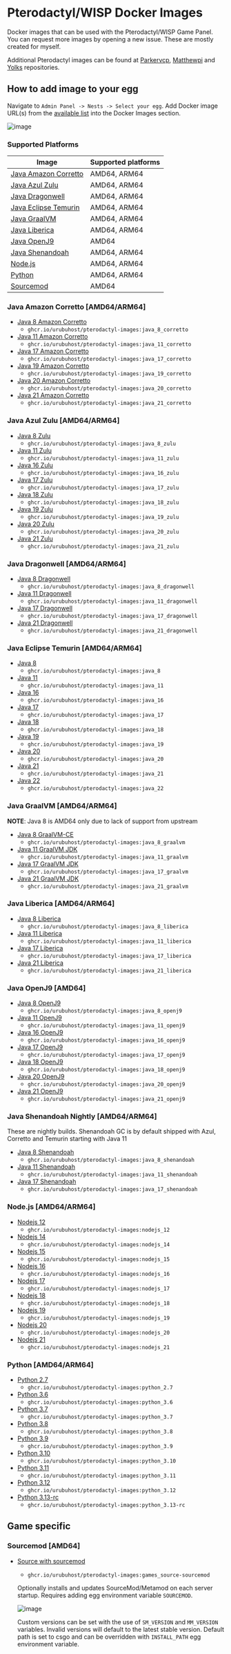 # Pterodactyl/WISP Docker Images

Docker images that can be used with the Pterodactyl/WISP Game Panel. You can request more images by opening a new issue. These are mostly created for myself.

Additional Pterodactyl images can be found at [Parkervcp](https://github.com/parkervcp/images), [Matthewpi](https://github.com/matthewpi/images) and [Yolks](https://github.com/pterodactyl/yolks) repositories.

## How to add image to your egg

Navigate to `Admin Panel -> Nests -> Select your egg`. Add Docker image URL(s) from the [available list](https://github.com/UrubuHost/pterodactyl-images#pterodactylwisp-images) into the Docker Images section.

![image](https://user-images.githubusercontent.com/10975908/120903180-56719d80-c64d-11eb-8666-02de8ea80701.png)

### Supported Platforms

| Image                                                                                                       | Supported platforms |
| ----------------------------------------------------------------------------------------------------------- | ------------------- |
| [Java Amazon Corretto](https://github.com/UrubuHost/pterodactyl-images#java-amazon-corretto-amd64arm64) | AMD64, ARM64        |
| [Java Azul Zulu](https://github.com/UrubuHost/pterodactyl-images#java-azul-zulu-amd64arm64)             | AMD64, ARM64        |
| [Java Dragonwell](https://github.com/UrubuHost/pterodactyl-images#java-dragonwell-amd64arm64)           | AMD64, ARM64        |
| [Java Eclipse Temurin](https://github.com/UrubuHost/pterodactyl-images#java-eclipse-temurin-amd64arm64) | AMD64, ARM64        |
| [Java GraalVM](https://github.com/UrubuHost/pterodactyl-images#java-graalvm-amd64arm64)                 | AMD64, ARM64        |
| [Java Liberica](https://github.com/UrubuHost/pterodactyl-images#java-liberica-amd64arm64)               | AMD64, ARM64        |
| [Java OpenJ9](https://github.com/UrubuHost/pterodactyl-images#java-openj9-amd64)                        | AMD64               |
| [Java Shenandoah](https://github.com/UrubuHost/pterodactyl-images#java-shenandoah-amd64arm64)           | AMD64, ARM64        |
| [Node.js](https://github.com/UrubuHost/pterodactyl-images#nodejs-amd64arm64)                            | AMD64, ARM64        |
| [Python](https://github.com/UrubuHost/pterodactyl-images#python-amd64arm64)                             | AMD64, ARM64        |
| [Sourcemod](https://github.com/UrubuHost/pterodactyl-images#sourcemod-amd64)                            | AMD64               |

### Java Amazon Corretto [AMD64/ARM64]

- [Java 8 Amazon Corretto](https://github.com/UrubuHost/pterodactyl-images/tree/main/java-corretto/8)
  - `ghcr.io/urubuhost/pterodactyl-images:java_8_corretto`
- [Java 11 Amazon Corretto](https://github.com/UrubuHost/pterodactyl-images/tree/main/java-corretto/11)
  - `ghcr.io/urubuhost/pterodactyl-images:java_11_corretto`
- [Java 17 Amazon Corretto](https://github.com/UrubuHost/pterodactyl-images/tree/main/java-corretto/17)
  - `ghcr.io/urubuhost/pterodactyl-images:java_17_corretto`
- [Java 19 Amazon Corretto](https://github.com/UrubuHost/pterodactyl-images/tree/main/java-corretto/19)
  - `ghcr.io/urubuhost/pterodactyl-images:java_19_corretto`
- [Java 20 Amazon Corretto](https://github.com/UrubuHost/pterodactyl-images/tree/main/java-corretto/20)
  - `ghcr.io/urubuhost/pterodactyl-images:java_20_corretto`
- [Java 21 Amazon Corretto](https://github.com/UrubuHost/pterodactyl-images/tree/main/java-corretto/21)
  - `ghcr.io/urubuhost/pterodactyl-images:java_21_corretto`

### Java Azul Zulu [AMD64/ARM64]

- [Java 8 Zulu](https://github.com/UrubuHost/pterodactyl-images/tree/main/java-zulu/8)
  - `ghcr.io/urubuhost/pterodactyl-images:java_8_zulu`
- [Java 11 Zulu](https://github.com/UrubuHost/pterodactyl-images/tree/main/java-zulu/11)
  - `ghcr.io/urubuhost/pterodactyl-images:java_11_zulu`
- [Java 16 Zulu](https://github.com/UrubuHost/pterodactyl-images/tree/main/java-zulu/16)
  - `ghcr.io/urubuhost/pterodactyl-images:java_16_zulu`
- [Java 17 Zulu](https://github.com/UrubuHost/pterodactyl-images/tree/main/java-zulu/17)
  - `ghcr.io/urubuhost/pterodactyl-images:java_17_zulu`
- [Java 18 Zulu](https://github.com/UrubuHost/pterodactyl-images/tree/main/java-zulu/18)
  - `ghcr.io/urubuhost/pterodactyl-images:java_18_zulu`
- [Java 19 Zulu](https://github.com/UrubuHost/pterodactyl-images/tree/main/java-zulu/19)
  - `ghcr.io/urubuhost/pterodactyl-images:java_19_zulu`
- [Java 20 Zulu](https://github.com/UrubuHost/pterodactyl-images/tree/main/java-zulu/20)
  - `ghcr.io/urubuhost/pterodactyl-images:java_20_zulu`
- [Java 21 Zulu](https://github.com/UrubuHost/pterodactyl-images/tree/main/java-zulu/21)
  - `ghcr.io/urubuhost/pterodactyl-images:java_21_zulu`

### Java Dragonwell [AMD64/ARM64]

- [Java 8 Dragonwell](https://github.com/UrubuHost/pterodactyl-images/tree/main/java-dragonwell/8)
  - `ghcr.io/urubuhost/pterodactyl-images:java_8_dragonwell`
- [Java 11 Dragonwell](https://github.com/UrubuHost/pterodactyl-images/tree/main/java-dragonwell/11)
  - `ghcr.io/urubuhost/pterodactyl-images:java_11_dragonwell`
- [Java 17 Dragonwell](https://github.com/UrubuHost/pterodactyl-images/tree/main/java-dragonwell/17)
  - `ghcr.io/urubuhost/pterodactyl-images:java_17_dragonwell`
- [Java 21 Dragonwell](https://github.com/UrubuHost/pterodactyl-images/tree/main/java-dragonwell/21)
  - `ghcr.io/urubuhost/pterodactyl-images:java_21_dragonwell`

### Java Eclipse Temurin [AMD64/ARM64]

- [Java 8](https://github.com/UrubuHost/pterodactyl-images/tree/main/java/8)
  - `ghcr.io/urubuhost/pterodactyl-images:java_8`
- [Java 11](https://github.com/UrubuHost/pterodactyl-images/tree/main/java/11)
  - `ghcr.io/urubuhost/pterodactyl-images:java_11`
- [Java 16](https://github.com/UrubuHost/pterodactyl-images/tree/main/java/16)
  - `ghcr.io/urubuhost/pterodactyl-images:java_16`
- [Java 17](https://github.com/UrubuHost/pterodactyl-images/tree/main/java/17)
  - `ghcr.io/urubuhost/pterodactyl-images:java_17`
- [Java 18](https://github.com/UrubuHost/pterodactyl-images/tree/main/java/18)
  - `ghcr.io/urubuhost/pterodactyl-images:java_18`
- [Java 19](https://github.com/UrubuHost/pterodactyl-images/tree/main/java/19)
  - `ghcr.io/urubuhost/pterodactyl-images:java_19`
- [Java 20](https://github.com/UrubuHost/pterodactyl-images/tree/main/java/20)
  - `ghcr.io/urubuhost/pterodactyl-images:java_20`
- [Java 21](https://github.com/UrubuHost/pterodactyl-images/tree/main/java/21)
  - `ghcr.io/urubuhost/pterodactyl-images:java_21`
- [Java 22](https://github.com/UrubuHost/pterodactyl-images/tree/main/java/22)
  - `ghcr.io/urubuhost/pterodactyl-images:java_22`

### Java GraalVM [AMD64/ARM64]

**NOTE**: Java 8 is AMD64 only due to lack of support from upstream

- [Java 8 GraalVM-CE](https://github.com/UrubuHost/pterodactyl-images/tree/main/java-graalvm/8)
  - `ghcr.io/urubuhost/pterodactyl-images:java_8_graalvm`
- [Java 11 GraalVM JDK](https://github.com/UrubuHost/pterodactyl-images/tree/main/java-graalvm/11)
  - `ghcr.io/urubuhost/pterodactyl-images:java_11_graalvm`
- [Java 17 GraalVM JDK](https://github.com/UrubuHost/pterodactyl-images/tree/main/java-graalvm/17)
  - `ghcr.io/urubuhost/pterodactyl-images:java_17_graalvm`
- [Java 21 GraalVM JDK](https://github.com/UrubuHost/pterodactyl-images/tree/main/java-graalvm/21)
  - `ghcr.io/urubuhost/pterodactyl-images:java_21_graalvm`

### Java Liberica [AMD64/ARM64]

- [Java 8 Liberica](https://github.com/UrubuHost/pterodactyl-images/tree/main/java-liberica/8)
  - `ghcr.io/urubuhost/pterodactyl-images:java_8_liberica`
- [Java 11 Liberica](https://github.com/UrubuHost/pterodactyl-images/tree/main/java-liberica/11)
  - `ghcr.io/urubuhost/pterodactyl-images:java_11_liberica`
- [Java 17 Liberica](https://github.com/UrubuHost/pterodactyl-images/tree/main/java-liberica/17)
  - `ghcr.io/urubuhost/pterodactyl-images:java_17_liberica`
- [Java 21 Liberica](https://github.com/UrubuHost/pterodactyl-images/tree/main/java-liberica/21)
  - `ghcr.io/urubuhost/pterodactyl-images:java_21_liberica`

### Java OpenJ9 [AMD64]

- [Java 8 OpenJ9](https://github.com/UrubuHost/pterodactyl-images/tree/main/java-openj9/8)
  - `ghcr.io/urubuhost/pterodactyl-images:java_8_openj9`
- [Java 11 OpenJ9](https://github.com/UrubuHost/pterodactyl-images/tree/main/java-openj9/11)
  - `ghcr.io/urubuhost/pterodactyl-images:java_11_openj9`
- [Java 16 OpenJ9](https://github.com/UrubuHost/pterodactyl-images/tree/main/java-openj9/16)
  - `ghcr.io/urubuhost/pterodactyl-images:java_16_openj9`
- [Java 17 OpenJ9](https://github.com/UrubuHost/pterodactyl-images/tree/main/java-openj9/17)
  - `ghcr.io/urubuhost/pterodactyl-images:java_17_openj9`
- [Java 18 OpenJ9](https://github.com/UrubuHost/pterodactyl-images/tree/main/java-openj9/18)
  - `ghcr.io/urubuhost/pterodactyl-images:java_18_openj9`
- [Java 20 OpenJ9](https://github.com/UrubuHost/pterodactyl-images/tree/main/java-openj9/20)
  - `ghcr.io/urubuhost/pterodactyl-images:java_20_openj9`
- [Java 21 OpenJ9](https://github.com/UrubuHost/pterodactyl-images/tree/main/java-openj9/21)
  - `ghcr.io/urubuhost/pterodactyl-images:java_21_openj9`

### Java Shenandoah Nightly [AMD64/ARM64]

These are nightly builds. Shenandoah GC is by default shipped with Azul, Corretto and Temurin starting with Java 11

- [Java 8 Shenandoah](https://github.com/UrubuHost/pterodactyl-images/tree/main/java-shenandoah/8)
  - `ghcr.io/urubuhost/pterodactyl-images:java_8_shenandoah`
- [Java 11 Shenandoah](https://github.com/UrubuHost/pterodactyl-images/tree/main/java-shenandoah/11)
  - `ghcr.io/urubuhost/pterodactyl-images:java_11_shenandoah`
- [Java 17 Shenandoah](https://github.com/UrubuHost/pterodactyl-images/tree/main/java-shenandoah/17)
  - `ghcr.io/urubuhost/pterodactyl-images:java_17_shenandoah`

### Node.js [AMD64/ARM64]

- [Nodejs 12](https://github.com/UrubuHost/pterodactyl-images/tree/main/nodejs/12)
  - `ghcr.io/urubuhost/pterodactyl-images:nodejs_12`
- [Nodejs 14](https://github.com/UrubuHost/pterodactyl-images/tree/main/nodejs/14)
  - `ghcr.io/urubuhost/pterodactyl-images:nodejs_14`
- [Nodejs 15](https://github.com/UrubuHost/pterodactyl-images/tree/main/nodejs/15)
  - `ghcr.io/urubuhost/pterodactyl-images:nodejs_15`
- [Nodejs 16](https://github.com/UrubuHost/pterodactyl-images/tree/main/nodejs/16)
  - `ghcr.io/urubuhost/pterodactyl-images:nodejs_16`
- [Nodejs 17](https://github.com/UrubuHost/pterodactyl-images/tree/main/nodejs/17)
  - `ghcr.io/urubuhost/pterodactyl-images:nodejs_17`
- [Nodejs 18](https://github.com/UrubuHost/pterodactyl-images/tree/main/nodejs/18)
  - `ghcr.io/urubuhost/pterodactyl-images:nodejs_18`
- [Nodejs 19](https://github.com/UrubuHost/pterodactyl-images/tree/main/nodejs/19)
  - `ghcr.io/urubuhost/pterodactyl-images:nodejs_19`
- [Nodejs 20](https://github.com/UrubuHost/pterodactyl-images/tree/main/nodejs/20)
  - `ghcr.io/urubuhost/pterodactyl-images:nodejs_20`
- [Nodejs 21](https://github.com/UrubuHost/pterodactyl-images/tree/main/nodejs/21)
  - `ghcr.io/urubuhost/pterodactyl-images:nodejs_21`

### Python [AMD64/ARM64]

- [Python 2.7](https://github.com/UrubuHost/pterodactyl-images/tree/main/python/2.7)
  - `ghcr.io/urubuhost/pterodactyl-images:python_2.7`
- [Python 3.6](https://github.com/UrubuHost/pterodactyl-images/tree/main/python/3.6)
  - `ghcr.io/urubuhost/pterodactyl-images:python_3.6`
- [Python 3.7](https://github.com/UrubuHost/pterodactyl-images/tree/main/python/3.7)
  - `ghcr.io/urubuhost/pterodactyl-images:python_3.7`
- [Python 3.8](https://github.com/UrubuHost/pterodactyl-images/tree/main/python/3.8)
  - `ghcr.io/urubuhost/pterodactyl-images:python_3.8`
- [Python 3.9](https://github.com/UrubuHost/pterodactyl-images/tree/main/python/3.9)
  - `ghcr.io/urubuhost/pterodactyl-images:python_3.9`
- [Python 3.10](https://github.com/UrubuHost/pterodactyl-images/tree/main/python/3.10)
  - `ghcr.io/urubuhost/pterodactyl-images:python_3.10`
- [Python 3.11](https://github.com/UrubuHost/pterodactyl-images/tree/main/python/3.11)
  - `ghcr.io/urubuhost/pterodactyl-images:python_3.11`
- [Python 3.12](https://github.com/UrubuHost/pterodactyl-images/tree/main/python/3.12)
  - `ghcr.io/urubuhost/pterodactyl-images:python_3.12`
- [Python 3.13-rc](https://github.com/UrubuHost/pterodactyl-images/tree/main/python/3.13-rc)
  - `ghcr.io/urubuhost/pterodactyl-images:python_3.13-rc`

## Game specific

### Sourcemod [AMD64]

- [Source with sourcemod](https://github.com/UrubuHost/pterodactyl-images/tree/main/games/source-sourcemod)
  - `ghcr.io/urubuhost/pterodactyl-images:games_source-sourcemod`

  Optionally installs and updates SourceMod/Metamod on each server startup. Requires adding egg environment variable `SOURCEMOD`.

  ![image](https://user-images.githubusercontent.com/10975908/159126935-2e3f2883-3b89-4395-b28d-ab23dad0e5f8.png)

  Custom versions can be set with the use of `SM_VERSION` and `MM_VERSION` variables. Invalid versions will default to the latest stable version. Default path is set to csgo and can be overridden with `INSTALL_PATH` egg environment variable.
